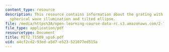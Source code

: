 ```yaml
---
content_type: resource
description: This resource contains information about the grating with tilted plane,
  spherical wave illumination and tilted ellipse.
file: /media/https%3A/open-learning-course-data-rc.s3.amazonaws.com/2-71-optics-spring-2009/a4cf2cd293eda5d7e523521077ed515a_MIT2_71S09_ups6.pdf
file_type: application/pdf
resourcetype: Document
title: MIT2_71S09_ups6.pdf
uid: a4cf2cd2-93ed-a5d7-e523-521077ed515a
---
```

